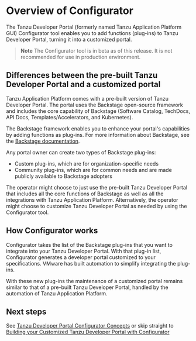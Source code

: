 # Overview of Configurator

The Tanzu Developer Portal (formerly named Tanzu Application Platform GUI) Configurator tool enables
you to add functions (plug-ins) to Tanzu Developer Portal, turning it into a customized portal.

> **Note** The Configurator tool is in beta as of this release. It is not recommended for use in
> production environment.

## <a id="diff"></a> Differences between the pre-built Tanzu Developer Portal and a customized portal

Tanzu Application Platform comes with a pre-built version of Tanzu Developer Portal.
The portal uses the Backstage open-source framework and includes the core capability of Backstage
(Software Catalog, TechDocs, API Docs, Templates/Accelerators, and Kubernetes).

The Backstage framework enables you to enhance your portal's capabilities by adding
functions as plug-ins. For more information about Backstage, see the
[Backstage documentation](https://backstage.io/docs/overview/what-is-backstage/).

Any portal owner can create two types of Backstage plug-ins:

- Custom plug-ins, which are for organization-specific needs
- Community plug-ins, which are for common needs and are made publicly available to Backstage adopters

The operator might choose to just use the pre-built Tanzu Developer Portal that includes all the core
functions of Backstage as well as all the integrations with Tanzu Application Platform.
Alternatively, the operator might choose to customize Tanzu Developer Portal as needed by using the
Configurator tool.

## <a id="how-it-works"></a> How Configurator works

Configurator takes the list of the Backstage plug-ins that you want to integrate into your
Tanzu Developer Portal. With that plug-in list, Configurator generates a developer portal customized
to your specifications. VMware has built automation to simplify integrating the plug-ins.

With these new plug-ins the maintenance of a customized portal remains similar to that of a pre-built
Tanzu Developer Portal, handled by the automation of Tanzu Application Platform.

## <a id="next-steps"></a> Next steps

See [Tanzu Developer Portal Configurator Concepts](concepts.hbs.md) or skip straight to
[Building your Customized Tanzu Developer Portal with Configurator](building.hbs.md)